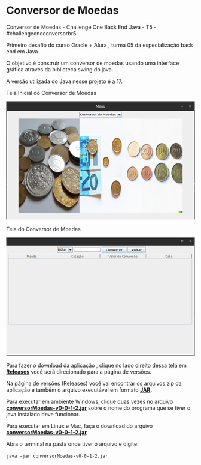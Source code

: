 # **Conversor de Moedas**



Conversor de Moedas - Challenge One Back End Java - T5 - #challengeoneconversorbr5

Primeiro desafio do curso Oracle + Alura , turma 05 da especialização back end em Java.

O objetivo é construir um conversor de moedas usando uma interface gráfica através da biblioteca swing do java.

A versão utilizada do Java nesse projeto é a 17.



Tela Inicial do Conversor de Moedas

![](https://github.com/adalbertobrant/conversorMoedas-Oracle-T5-Alura/blob/main/imagens/telaInicial-fundo.png)



Tela do Conversor de Moedas

![](https://github.com/adalbertobrant/conversorMoedas-Oracle-T5-Alura/blob/main/imagens/telaConversorMoedas.png)

Para fazer o download da aplicação , clique no lado direito dessa tela em **[Releases](https://github.com/adalbertobrant/conversorMoedas-Oracle-T5-Alura/releases)**[](https://github.com/adalbertobrant/conversorMoedas-Oracle-T5-Alura/releases) você será direcionado para a página de versões.

Na página de versões (Releases) você vai encontrar os arquivos zip da aplicação e também o arquivo executável em formato **[JAR](https://github.com/adalbertobrant/conversorMoedas-Oracle-T5-Alura/blob/main/executavel/conversorMoedas-v0-0-1-2.jar).**

Para executar em ambiente Windows, clique duas vezes no arquivo **[conversorMoedas-v0-0-1-2.jar](https://github.com/adalbertobrant/conversorMoedas-Oracle-T5-Alura/blob/main/executavel/conversorMoedas-v0-0-1-2.jar)** sobre o nome do programa que se tiver o java instalado deve funcionar.

Para executar em Linux e Mac, faça o download do arquivo [**conversorMoedas-v0-0-1-2.jar**](https://github.com/adalbertobrant/conversorMoedas-Oracle-T5-Alura/blob/main/executavel/conversorMoedas-v0-0-1-2.jar)

Abra o terminal na pasta onde tiver o arquivo e digite:

`java -jar conversorMoedas-v0-0-1-2.jar`
